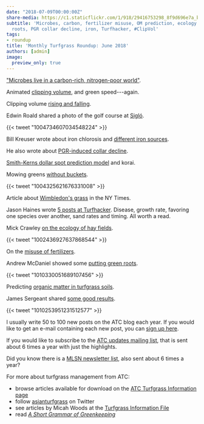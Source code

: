 ```yaml
---
date: "2018-07-09T00:00:00Z"
share-media: https://c1.staticflickr.com/1/918/29416753298_8f9d696e7a_b_d.jpg
subtitle: 'Microbes, carbon, fertilizer misuse, OM prediction, ecology of hay fields,
  roots, PGR collar decline, iron, Turfhacker, #ClipVol'
tags:
- roundup
title: 'Monthly Turfgrass Roundup: June 2018'
authors: [admin]
image:
  preview_only: true
---
```


["Microbes live in a carbon-rich, nitrogen-poor world"](https://www.asianturfgrass.com/2018-06-01-microbes-live-carbon-rich-nitrogen-poor-world/).

Animated [clipping volume](https://www.asianturfgrass.com/2018-06-03-clipvol-animation-and-green-speed/), and green speed---again.

Clipping volume [rising and falling](https://www.asianturfgrass.com/2018-06-10-some-rise-some-fall-some-climb/).

Edwin Roald shared a photo of the golf course at [Sigló](https://twitter.com/EdwinRoald/status/1004734607034548224).

{{< tweet "1004734607034548224" >}}

Bill Kreuser wrote about iron chlorosis and [different iron sources](https://turf.unl.edu/turfinfo/6-7-Iron-Chelates.pdf).

He also wrote about [PGR-induced collar decline](https://turf.unl.edu/turfinfo/6-1-Preventing-Collar-Decline.pdf).

[Smith-Kerns dollar spot prediction model](https://www.asianturfgrass.com/2018-06-17-smith-kerns-and-korai/) and korai.

Mowing greens [without buckets](https://twitter.com/mattgourlaycgcs/status/1004325621676331008).

{{< tweet "1004325621676331008" >}}

Article about [Wimbledon's grass](https://www.nytimes.com/2018/06/30/sports/tennis/wimbledon-grass-courts-green-brown.html) in the NY Times.

Jason Haines wrote [5 posts at Turfhacker](http://www.turfhacker.com/2018/06/). Disease, growth rate, favoring one species over another, sand rates and timing. All worth a read.

Mick Crawley [on the ecology of hay fields](https://twitter.com/crawley_mick/status/1002436927637868544).

{{< tweet "1002436927637868544" >}}

On the [misuse of fertilizers](https://www.asianturfgrass.com/2018-06-24-deterioration-of-good-golfing-conditions/). 

Andrew McDaniel showed some [putting green roots](https://twitter.com/drumcturf/status/1010330051689107456).

{{< tweet "1010330051689107456" >}}

Predicting [organic matter in turfgrass soils](https://www.asianturfgrass.com/2018-06-29-predicting-organic-matter/).

James Sergeant shared [some good results](https://twitter.com/lonegreenkeeper/status/1010253951231512577).

{{< tweet "1010253951231512577" >}}

I usually write 50 to 100 new posts on the ATC blog each year. If you would like to get an e-mail containing each new post, you can [sign up here](http://www.subscribepage.com/atc_blog_email).

If you would like to subscribe to the [ATC updates mailing list](http://www.subscribepage.com/atcupdate), that is sent about 6 times a year with just the highlights.

Did you know there is a [MLSN newsletter list](http://www.subscribepage.com/mlsn), also sent about 6 times a year?

For more about turfgrass management from ATC:

* browse articles available for download on the [ATC Turfgrass Information page](http://www.micahwoods.typepad.com/test_static/turf-information.html)
* follow [asianturfgrass](https://twitter.com/asianturfgrass) on Twitter
* see articles by Micah Woods at the [Turfgrass Information File](http://tic.lib.msu.edu/tgif/flink?name=Woods,%20Micah)
* read [*A Short Grammar of Greenkeeping*](https://leanpub.com/short_grammar_of_greenkeeping)
